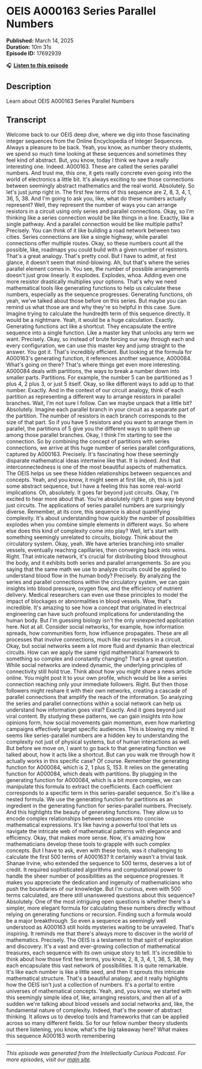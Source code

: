 # OEIS A000163 Series Parallel Numbers

**Published:** March 14, 2025  
**Duration:** 10m 31s  
**Episode ID:** 17692939

🎧 **[Listen to this episode](https://intellectuallycurious.buzzsprout.com/2529712/episodes/17692939-oeis-a000163-series-parallel-numbers)**

## Description

Learn about OEIS A000163 Series Parallel Numbers

## Transcript

Welcome back to our OEIS deep dive, where we dig into those fascinating integer sequences from the Online Encyclopedia of Integer Sequences. Always a pleasure to be back. Yeah, you know, as number theory students, we spend so much time looking at these sequences and sometimes they feel kind of abstract. But, you know, today I think we have a really interesting one. Indeed. A000163. These are called the series parallel numbers. And trust me, this one, it gets really concrete even going into the world of electronics a little bit. It's always exciting to see those connections between seemingly abstract mathematics and the real world. Absolutely. So let's just jump right in. The first few terms of this sequence are 2, 8, 3, 4, 1, 36, 5, 38. And I'm going to ask you, like, what do these numbers actually represent? Well, they represent the number of ways you can arrange resistors in a circuit using only series and parallel connections. Okay, so I'm thinking like a series connection would be like things in a line. Exactly, like a single pathway. And a parallel connection would be like multiple paths? Precisely. You can think of it like building a road network between two cities. Series connections are like a single highway, while parallel connections offer multiple routes. Okay, so these numbers count all the possible, like, roadmaps you could build with a given number of resistors. That's a great analogy. That's pretty cool. But I have to admit, at first glance, it doesn't seem that mind-blowing. Ah, but that's where the series parallel element comes in. You see, the number of possible arrangements doesn't just grow linearly. It explodes. Explodes, whoa. Adding even one more resistor drastically multiplies your options. That's why we need mathematical tools like generating functions to help us calculate these numbers, especially as the sequence progresses. Generating functions, oh yeah, we've talked about those before on this series. But maybe you can remind us what those are and why they're so helpful in this case. Sure. Imagine trying to calculate the hundredth term of this sequence directly. It would be a nightmare. Yeah, it would be a huge calculation. Exactly. Generating functions act like a shortcut. They encapsulate the entire sequence into a single function. Like a master key that unlocks any term we want. Precisely. Okay, so instead of brute forcing our way through each and every configuration, we can use this master key and jump straight to the answer. You got it. That's incredibly efficient. But looking at the formula for A000163's generating function, it references another sequence, A000084. What's going on there? That's where things get even more interesting. A000084 deals with partitions, the ways to break a number down into smaller parts. Partitions. For example, the number 5 can be partitioned as 1 plus 4, 2 plus 3, or just 5 itself. Okay, so like different ways to add up to that number. Exactly. And in the context of our circuit analogy, think of each partition as representing a different way to arrange resistors in parallel branches. Wait, I'm not sure I follow. Can we maybe unpack that a little bit? Absolutely. Imagine each parallel branch in your circuit as a separate part of the partition. The number of resistors in each branch corresponds to the size of that part. So if you have 5 resistors and you want to arrange them in parallel, the partitions of 5 give you the different ways to split them up among those parallel branches. Okay, I think I'm starting to see the connection. So by combining the concept of partitions with series connections, we arrive at this huge number of series parallel configurations, captured by A000163. Precisely. It's fascinating how these seemingly disparate mathematical ideas intertwine like that. It is indeed. And that interconnectedness is one of the most beautiful aspects of mathematics. The OEIS helps us see these hidden relationships between sequences and concepts. Yeah, and you know, it might seem at first like, oh, this is just some abstract sequence, but I have a feeling this has some real-world implications. Oh, absolutely. It goes far beyond just circuits. Okay, I'm excited to hear more about that. You're absolutely right. It goes way beyond just circuits. The applications of series parallel numbers are surprisingly diverse. Remember, at its core, this sequence is about quantifying complexity. It's about understanding how quickly the number of possibilities explodes when you combine simple elements in different ways. So where else does this kind of complexity come into play? Well, let's start with something seemingly unrelated to circuits, biology. Think about the circulatory system. Okay, yeah. We have arteries branching into smaller vessels, eventually reaching capillaries, then converging back into veins. Right. That intricate network, it's crucial for distributing blood throughout the body, and it exhibits both series and parallel arrangements. So are you saying that the same math we use to analyze circuits could be applied to understand blood flow in the human body? Precisely. By analyzing the series and parallel connections within the circulatory system, we can gain insights into blood pressure, oxygen flow, and the efficiency of nutrient delivery. Medical researchers can even use these principles to model the impact of blockages or abnormalities in blood vessels. Wow, that's incredible. It's amazing to see how a concept that originated in electrical engineering can have such profound implications for understanding the human body. But I'm guessing biology isn't the only unexpected application here. Not at all. Consider social networks, for example, how information spreads, how communities form, how influence propagates. These are all processes that involve connections, much like our resistors in a circuit. Okay, but social networks seem a lot more fluid and dynamic than electrical circuits. How can we apply the same rigid mathematical framework to something so complex and constantly changing? That's a great question. While social networks are indeed dynamic, the underlying principles of connectivity still hold true. Think about how you might share a news article online. You might post it to your own profile, which would be like a series connection reaching only your immediate followers. Right. But then those followers might reshare it with their own networks, creating a cascade of parallel connections that amplify the reach of the information. So analyzing the series and parallel connections within a social network can help us understand how information goes viral? Exactly. And it goes beyond just viral content. By studying these patterns, we can gain insights into how opinions form, how social movements gain momentum, even how marketing campaigns effectively target specific audiences. This is blowing my mind. It seems like series-parallel numbers are a hidden key to understanding the complexity not just of physical systems, but of human interactions as well. But before we move on, I want to go back to that generating function we talked about, how it acts like a shortcut. But can you walk me through how it actually works in this specific case? Of course. Remember the generating function for A000084, which is 2, 1 plus S, 1S3. It relies on the generating function for A000084, which deals with partitions. By plugging in the generating function for A000084, which is a bit more complex, we can manipulate this formula to extract the coefficients. Each coefficient corresponds to a specific term in this series-parallel sequence. So it's like a nested formula. We use the generating function for partitions as an ingredient in the generating function for series-parallel numbers. Precisely. And this highlights the beauty of generating functions. They allow us to encode complex relationships between sequences into concise mathematical expressions. It's like having a powerful tool that lets us navigate the intricate web of mathematical patterns with elegance and efficiency. Okay, that makes more sense. Now, it's amazing how mathematicians develop these tools to grapple with such complex concepts. But I have to ask, even with these tools, was it challenging to calculate the first 500 terms of A000163? It certainly wasn't a trivial task. Shanae Irvine, who extended the sequence to 500 terms, deserves a lot of credit. It required sophisticated algorithms and computational power to handle the sheer number of possibilities as the sequence progresses. It makes you appreciate the dedication and ingenuity of mathematicians who push the boundaries of our knowledge. But I'm curious, even with 500 terms calculated, are there still unanswered questions about this sequence? Absolutely. One of the most intriguing open questions is whether there's a simpler, more elegant formula for calculating these numbers directly without relying on generating functions or recursion. Finding such a formula would be a major breakthrough. So even a sequence as seemingly well understood as A000163 still holds mysteries waiting to be unraveled. That's inspiring. It reminds me that there's always more to discover in the world of mathematics. Precisely. The OEIS is a testament to that spirit of exploration and discovery. It's a vast and ever-growing collection of mathematical treasures, each sequence with its own unique story to tell. It's incredible to think about how those first few terms, you know, 2, 8, 3, 4, 1, 36, 5, 38, they each encapsulate this vast network of possibilities. It is quite remarkable. It's like each number is like a little seed, and then it sprouts this intricate mathematical structure. That's a beautiful analogy, and it really highlights how the OEIS isn't just a collection of numbers. It's a portal to entire universes of mathematical concepts. Yeah, and, you know, we started with this seemingly simple idea of, like, arranging resistors, and then all of a sudden we're talking about blood vessels and social networks and, like, the fundamental nature of complexity. Indeed, that's the power of abstract thinking. It allows us to develop tools and frameworks that can be applied across so many different fields. So for our fellow number theory students out there listening, you know, what's the big takeaway here? What makes this sequence A000163 worth remembering

---
*This episode was generated from the Intellectually Curious Podcast. For more episodes, visit our [main site](https://intellectuallycurious.buzzsprout.com).*
